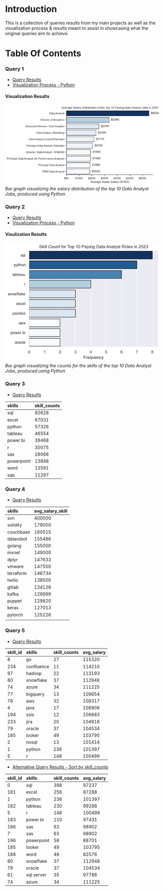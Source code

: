 # Introduction

This is a collection of queries results from my main projects as well as the visualization process & results meant to assist in showcasing what the original queries aim to achieve.

# Table Of Contents

### Query 1

- [Query Results](<Query 1.csv>)
- [Visualization Process - Python](<Query 1 - Top Paying Jobs.ipynb>)

#### Visualization Results

![Visualization Results](<1.Average Salary Distribution of the Top 10 Paying Data Analyst Jobs in 2023.png>)
*Bar graph visualizing the salary distribution of the top 10 Data Analyst Jobs, produced using Python*

### Query 2

- [Query Results](<Query 2.csv>)
- [Visualization Process - Python](<Query 2 - Top Paying Jobs' Skill.ipynb>)

#### Visulization Results

![Visualization Results](<2.Skill Count for Top 10 Paying Data Analyst Roles in 2023.png>)
*Bar graph visualizing the counts for the skills of the top 10 Data Analyst Jobs, produced using Python*

### Query 3

- [Query Results](<Query 3.csv>)

| skills     | skill_counts |
|:-----------|:-------------|
| sql        | 92628        |
| excel      | 67031        |
| python     | 57326        |
| tableau    | 46554        |
| power bi   | 39468        |
| r          | 30075        |
| sas        | 28068        |
| powerpoint | 13848        |
| word       | 13591        |
| sap        | 11297        |


### Query 4

- [Query Results](<Query 4.csv>)

| skills    | avg_salary_skill |
| :---------- | :----------------- |
| svn       | 400000           |
| solidity  | 179000           |
| couchbase | 160515           |
| datarobot | 155486           |
| golang    | 155000           |
| mxnet     | 149000           |
| dplyr     | 147633           |
| vmware    | 147500           |
| terraform | 146734           |
| twilio    | 138500           |
| gitlab    | 134126           |
| kafka     | 129999           |
| puppet    | 129820           |
| keras     | 127013           |
| pytorch   | 125226           |
|             |                    |

### Query 5

- [Query Results](<Query 5.csv>)

| skill_id | skills     | skill_counts | avg_salary |
| :--------- | :----------- | :------------- | :----------- |
| 8          | go         | 27           | 115320     |
| 234        | confluence | 11           | 114210     |
| 97         | hadoop     | 22           | 113193     |
| 80         | snowflake  | 37           | 112948     |
| 74         | azure      | 34           | 111225     |
| 77         | bigquery   | 13           | 109654     |
| 76         | aws        | 32           | 108317     |
| 4          | java       | 17           | 106906     |
| 194        | ssis       | 12           | 106683     |
| 233        | jira       | 20           | 104918     |
| 79         | oracle     | 37           | 104534     |
| 185        | looker     | 49           | 103795     |
| 2          | nosql      | 13           | 101414     |
| 1          | python     | 236          | 101397     |
| 5          | r          | 148          | 100499     |

- [Alternative Query Results - Sort by skill_counts](<Query 5 - Skills Counts.csv>)

| skill_id | skills     | skill_counts | avg_salary |
| :------- | :--------- | :----------- | :--------- |
| 0        | sql        | 398          | 97237      |
| 181      | excel      | 256          | 87288      |
| 1        | python     | 236          | 101397     |
| 182      | tableau    | 230          | 99288      |
| 5        | r          | 148          | 100499     |
| 183      | power bi   | 110          | 97431      |
| 186      | sas        | 63           | 98902      |
| 7        | sas        | 63           | 98902      |
| 196      | powerpoint | 58           | 88701      |
| 185      | looker     | 49           | 103795     |
| 188      | word       | 48           | 82576      |
| 80       | snowflake  | 37           | 112948     |
| 79       | oracle     | 37           | 104534     |
| 61       | sql server | 35           | 97786      |
| 74       | azure      | 34           | 111225     |
